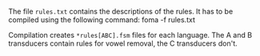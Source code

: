 The file `rules.txt` contains the descriptions of the rules. It has to be compiled using the following command:
	foma -f rules.txt

Compilation creates `*rules[ABC].fsm` files for each language. The A and B transducers contain rules for vowel removal, the C transducers don't.
